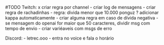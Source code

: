 #TODO
Twitch:
    x criar regra por channel
    - criar log de mensagens
    - criar regra de rachadinhas
        - regra: divida menor que 10.000 ponguz
    ? adicionar kappa automaticamente
    - criar alguma regra em caso de dívida negativa
    - se mensagem do openai for maior que 50 caracteres, dividir msg com tempo de envio
    - criar variéaveis com msgs de erro

Discord:
    - letrec.ooo
    - entra no voice e fala o horário